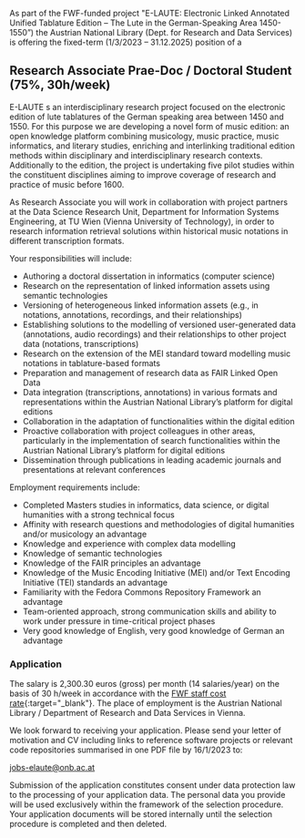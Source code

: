 As part of the FWF-funded project "E-LAUTE: Electronic Linked Annotated Unified Tablature Edition – The Lute in the German-Speaking Area 1450-1550”) the Austrian National Library (Dept. for Research and Data Services) is offering the fixed-term (1/3/2023 – 31.12.2025) position of a

## Research Associate Prae-Doc / Doctoral Student (75%, 30h/week)

E-LAUTE s an interdisciplinary research project focused on the electronic edition of lute tablatures of the German speaking area between 1450 and 1550. For this purpose we are developing a novel form of music edition: an open knowledge platform combining musicology, music practice, music informatics, and literary studies, enriching and interlinking traditional edition methods within disciplinary and interdisciplinary research contexts. Additionally to the edition, the project is undertaking five pilot studies within the constituent disciplines aiming to improve coverage of research and practice of music before 1600. 

As Research Associate you will work in collaboration with project partners at the Data Science Research Unit, Department for Information Systems Engineering, at TU Wien (Vienna University of Technology), in order to research information retrieval solutions within historical music notations in different transcription formats. 

Your responsibilities will include:

* Authoring a doctoral dissertation in informatics (computer science)
* Research on the representation of linked information assets using semantic technologies
* Versioning of heterogeneous linked information assets (e.g., in notations, annotations, recordings, and their relationships)
* Establishing solutions to the modelling of versioned user-generated data (annotations, audio recordings) and their relationships to other project data (notations, transcriptions)
* Research on the extension of the MEI standard toward modelling music notations in tablature-based formats
* Preparation and management of research data as FAIR Linked Open Data
* Data integration (transcriptions, annotations) in various formats and representations within the Austrian National Library’s platform for digital editions 
* Collaboration in the adaptation of functionalities within the digital edition
* Proactive collaboration with project colleagues in other areas, particularly in the implementation of search functionalities within the Austrian National Library’s platform for digital editions
* Dissemination through publications in leading academic journals and presentations at relevant conferences
 
Employment requirements include:

* Completed Masters studies in informatics, data science, or digital humanities with a strong technical focus
* Affinity with research questions and methodologies of digital humanities and/or musicology an advantage
* Knowledge and experience with complex data modelling
* Knowledge of semantic technologies
* Knowledge of the FAIR principles an advantage
* Knowledge of the Music Encoding Initiative (MEI) and/or Text Encoding Initiative (TEI) standards an advantage
* Familiarity with the Fedora Commons Repository Framework an advantage
* Team-oriented approach, strong communication skills and ability to work under pressure in time-critical project phases
* Very good knowledge of English, very good knowledge of German an advantage

### Application

The salary is 2,300.30 euros (gross) per month (14 salaries/year) on the basis of 30 h/week in accordance with the [FWF staff cost rate](https://www.fwf.ac.at/de/forschungsfoerderung/personalkostensaetze){:target="_blank"}. The place of employment is the Austrian National Library / Department of Research and Data Services in Vienna.

We look forward to receiving your application. Please send your letter of motivation and CV including links to reference software projects or relevant code repositories summarised in one PDF file by 16/1/2023 to: 

[jobs-elaute@onb.ac.at](mailto:jobs-elaute@onb.ac.at?subject=Application%20Research%20Associate%20DataModelling)

Submission of the application constitutes consent under data protection law to the processing of your application data. The personal data you provide will be used exclusively within the framework of the selection procedure. Your application documents will be stored internally until the selection procedure is completed and then deleted.

